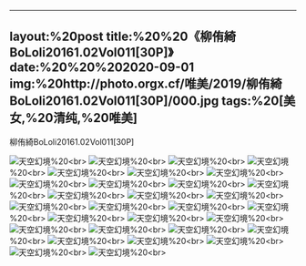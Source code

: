 ﻿---
layout:%20post
title:%20%20《柳侑綺BoLoli20161.02Vol011[30P]》
date:%20%20%202020-09-01
img:%20http://photo.orgx.cf/唯美/2019/柳侑綺BoLoli20161.02Vol011[30P]/000.jpg
tags:%20[美女,%20清纯,%20唯美]
---

柳侑綺BoLoli20161.02Vol011[30P]



![天空幻境](http://photo.orgx.cf/唯美/2019/柳侑綺BoLoli20161.02Vol011[30P]/001.jpg%20''天空幻境'')%20<br>
![天空幻境](http://photo.orgx.cf/唯美/2019/柳侑綺BoLoli20161.02Vol011[30P]/002.jpg%20''天空幻境'')%20<br>
![天空幻境](http://photo.orgx.cf/唯美/2019/柳侑綺BoLoli20161.02Vol011[30P]/003.jpg%20''天空幻境'')%20<br>
![天空幻境](http://photo.orgx.cf/唯美/2019/柳侑綺BoLoli20161.02Vol011[30P]/004.jpg%20''天空幻境'')%20<br>
![天空幻境](http://photo.orgx.cf/唯美/2019/柳侑綺BoLoli20161.02Vol011[30P]/005.jpg%20''天空幻境'')%20<br>
![天空幻境](http://photo.orgx.cf/唯美/2019/柳侑綺BoLoli20161.02Vol011[30P]/006.jpg%20''天空幻境'')%20<br>
![天空幻境](http://photo.orgx.cf/唯美/2019/柳侑綺BoLoli20161.02Vol011[30P]/007.jpg%20''天空幻境'')%20<br>
![天空幻境](http://photo.orgx.cf/唯美/2019/柳侑綺BoLoli20161.02Vol011[30P]/008.jpg%20''天空幻境'')%20<br>
![天空幻境](http://photo.orgx.cf/唯美/2019/柳侑綺BoLoli20161.02Vol011[30P]/009.jpg%20''天空幻境'')%20<br>
![天空幻境](http://photo.orgx.cf/唯美/2019/柳侑綺BoLoli20161.02Vol011[30P]/010.jpg%20''天空幻境'')%20<br>
![天空幻境](http://photo.orgx.cf/唯美/2019/柳侑綺BoLoli20161.02Vol011[30P]/011.jpg%20''天空幻境'')%20<br>
![天空幻境](http://photo.orgx.cf/唯美/2019/柳侑綺BoLoli20161.02Vol011[30P]/012.jpg%20''天空幻境'')%20<br>
![天空幻境](http://photo.orgx.cf/唯美/2019/柳侑綺BoLoli20161.02Vol011[30P]/013.jpg%20''天空幻境'')%20<br>
![天空幻境](http://photo.orgx.cf/唯美/2019/柳侑綺BoLoli20161.02Vol011[30P]/014.jpg%20''天空幻境'')%20<br>
![天空幻境](http://photo.orgx.cf/唯美/2019/柳侑綺BoLoli20161.02Vol011[30P]/015.jpg%20''天空幻境'')%20<br>
![天空幻境](http://photo.orgx.cf/唯美/2019/柳侑綺BoLoli20161.02Vol011[30P]/016.jpg%20''天空幻境'')%20<br>
![天空幻境](http://photo.orgx.cf/唯美/2019/柳侑綺BoLoli20161.02Vol011[30P]/017.jpg%20''天空幻境'')%20<br>
![天空幻境](http://photo.orgx.cf/唯美/2019/柳侑綺BoLoli20161.02Vol011[30P]/018.jpg%20''天空幻境'')%20<br>
![天空幻境](http://photo.orgx.cf/唯美/2019/柳侑綺BoLoli20161.02Vol011[30P]/019.jpg%20''天空幻境'')%20<br>
![天空幻境](http://photo.orgx.cf/唯美/2019/柳侑綺BoLoli20161.02Vol011[30P]/020.jpg%20''天空幻境'')%20<br>
![天空幻境](http://photo.orgx.cf/唯美/2019/柳侑綺BoLoli20161.02Vol011[30P]/021.jpg%20''天空幻境'')%20<br>
![天空幻境](http://photo.orgx.cf/唯美/2019/柳侑綺BoLoli20161.02Vol011[30P]/022.jpg%20''天空幻境'')%20<br>
![天空幻境](http://photo.orgx.cf/唯美/2019/柳侑綺BoLoli20161.02Vol011[30P]/023.jpg%20''天空幻境'')%20<br>
![天空幻境](http://photo.orgx.cf/唯美/2019/柳侑綺BoLoli20161.02Vol011[30P]/024.jpg%20''天空幻境'')%20<br>
![天空幻境](http://photo.orgx.cf/唯美/2019/柳侑綺BoLoli20161.02Vol011[30P]/025.jpg%20''天空幻境'')%20<br>
![天空幻境](http://photo.orgx.cf/唯美/2019/柳侑綺BoLoli20161.02Vol011[30P]/026.jpg%20''天空幻境'')%20<br>
![天空幻境](http://photo.orgx.cf/唯美/2019/柳侑綺BoLoli20161.02Vol011[30P]/027.jpg%20''天空幻境'')%20<br>
![天空幻境](http://photo.orgx.cf/唯美/2019/柳侑綺BoLoli20161.02Vol011[30P]/028.jpg%20''天空幻境'')%20<br>
![天空幻境](http://photo.orgx.cf/唯美/2019/柳侑綺BoLoli20161.02Vol011[30P]/029.jpg%20''天空幻境'')%20<br>
![天空幻境](http://photo.orgx.cf/唯美/2019/柳侑綺BoLoli20161.02Vol011[30P]/030.jpg%20''天空幻境'')%20<br>